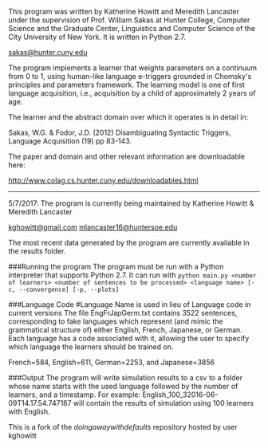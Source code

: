 This program was written by Katherine Howitt and Meredith Lancaster under the supervision of Prof. William Sakas
at Hunter College, Computer Science and the Graduate Center, Linguistics and Computer Science of the City University
of New York. It is written in Python 2.7.

sakas@hunter.cuny.edu

The program implements a learner that weights parameters on a continuum from 0 to 1, using human-like language e-triggers grounded in Chomsky's principles
and parameters framework. The learning model is one of first language acquisition, i.e., acquisition by a child of approximately 2 years of age.

The learner and the abstract domain over which it operates is in detail in:

Sakas, W.G. & Fodor, J.D. (2012) Disambiguating Syntactic Triggers, Language Acquisition (19) pp 83-143.

The paper and domain and other relevant information are downloadable here:

http://www.colag.cs.hunter.cuny.edu/downloadables.html

-----

5/7/2017: The program is currently being maintained by Katherine Howitt & Meredith Lancaster

kghowitt@gmail.com
mlancaster16@huntersoe.edu

The most recent data generated by the program are currently available in the results folder.

###Running the program
The program must be run with a Python interpreter that supports Python 2.7. It can run with
`python main.py <number of learners> <number of sentences to be processed> <language name> [-c, --convergence] [-p, --plots]`

###Language Code #Language Name is used in lieu of Language code in current versions
The file EngFrJapGerm.txt contains 3522 sentences, corresponding to fake languages which represent (and mimic the grammatical structure of) either English, French, Japanese, or German. Each language has a code associated with it, allowing the user to specify which language the learners should be trained on.

French=584, English=611, German=2253, and Japanese=3856

###Output
The program will write simulation results to a csv to a folder whose name starts with the used language followed by the number of learners, and a timestamp. For example:
English_100_32016-06-09T14.17.54.747187 will contain the results of simulation using 100 learners with English.

This is a fork of the *doingawaywithdefaults* repository hosted by user kghowitt
